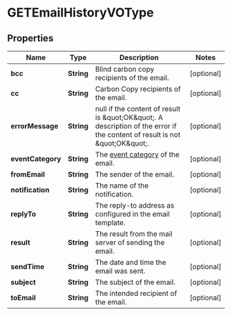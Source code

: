 
# GETEmailHistoryVOType

## Properties
Name | Type | Description | Notes
------------ | ------------- | ------------- | -------------
**bcc** | **String** | Blind carbon copy recipients of the email.  |  [optional]
**cc** | **String** | Carbon Copy recipients of the email.  |  [optional]
**errorMessage** | **String** | null if the content of result is \&quot;OK\&quot;. A description of the error if the content of result is not \&quot;OK\&quot;.  |  [optional]
**eventCategory** | **String** | The [event category](https://knowledgecenter.zuora.com/DC_Developers/REST_API/B_REST_API_reference/Notification_History/Z_Event_Categories) of the email.  |  [optional]
**fromEmail** | **String** | The sender of the email.  |  [optional]
**notification** | **String** | The name of the notification.  |  [optional]
**replyTo** | **String** | The reply-to address as configured in the email template.  |  [optional]
**result** | **String** | The result from the mail server of sending the email.  |  [optional]
**sendTime** | **String** | The date and time the email was sent.  |  [optional]
**subject** | **String** | The subject of the email.  |  [optional]
**toEmail** | **String** | The intended recipient of the email.  |  [optional]



